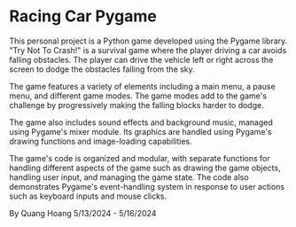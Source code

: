 # Racing Car Pygame

This personal project is a Python game developed using the Pygame library. "Try Not To Crash!" is a survival game where the player driving a car avoids falling obstacles. The player can drive the vehicle left or right across the screen to dodge the obstacles falling from the sky.

The game features a variety of elements including a main menu, a pause menu, and different game modes. The game modes add to the game's challenge by progressively making the falling blocks harder to dodge.

The game also includes sound effects and background music, managed using Pygame's mixer module. Its graphics are handled using Pygame's drawing functions and image-loading capabilities.  

The game's code is organized and modular, with separate functions for handling different aspects of the game such as drawing the game objects, handling user input, and managing the game state. The code also demonstrates Pygame's event-handling system in response to user actions such as keyboard inputs and mouse clicks.  

By Quang Hoang
5/13/2024 - 5/16/2024

